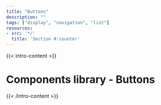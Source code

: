 ```yaml
---
title: "Buttons"
description: ""
tags: ["display", "navigation", "list"]
resources:
- src: '*/'
  title: 'Section #:counter'
---
```


{{< intro-content >}}
# Components library - Buttons
{{< /intro-content >}}
